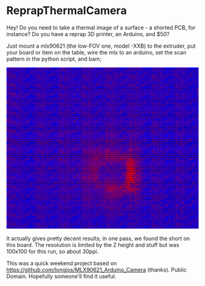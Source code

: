 # ReprapThermalCamera

Hey! Do you need to take a thermal image of a surface - a shorted PCB, for instance? Do you have a reprap 3D printer, an Arduino, and $50? 

Just mount a mlx90621 (the low-FOV one, model -XXB) to the extruder, put your board or item on the table, wire the mlx to an arduino, set the scan pattern in the python script, and bam;

![Got you now, shorted board!](/demo.png?raw=true)

It actually gives pretty decent results; in one pass, we found the short on this board. The resolution is limited by the Z height and stuff but was 100x100 for this run, so about 30ppi.

This was a quick weekend project based on https://github.com/longjos/MLX90621_Arduino_Camera (thanks). Public Domain. Hopefully someone'll find it useful.
